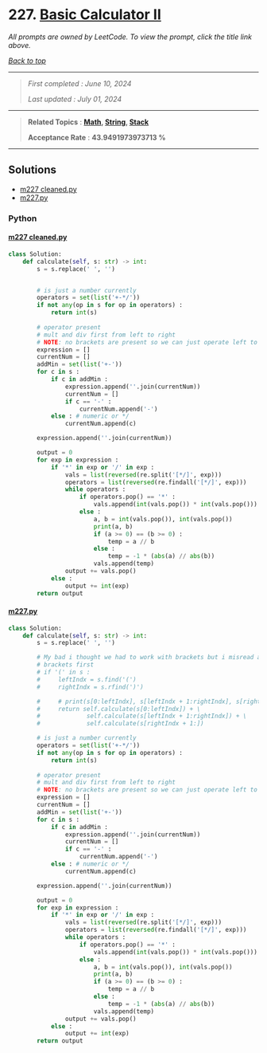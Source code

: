 # 227. [Basic Calculator II](<https://leetcode.com/problems/basic-calculator-ii>)

*All prompts are owned by LeetCode. To view the prompt, click the title link above.*

*[Back to top](<../README.md>)*

------

> *First completed : June 10, 2024*
>
> *Last updated : July 01, 2024*

------

> **Related Topics** : **[Math](<by_topic/Math.md>), [String](<by_topic/String.md>), [Stack](<by_topic/Stack.md>)**
>
> **Acceptance Rate** : **43.9491973973713 %**

------

## Solutions

- [m227 cleaned.py](<../my-submissions/m227 cleaned.py>)
- [m227.py](<../my-submissions/m227.py>)
### Python
#### [m227 cleaned.py](<../my-submissions/m227 cleaned.py>)
```Python
class Solution:
    def calculate(self, s: str) -> int:
        s = s.replace(' ', '')


        # is just a number currently
        operators = set(list('+-*/'))
        if not any(op in s for op in operators) :
            return int(s)
        
        # operator present
        # mult and div first from left to right
        # NOTE: no brackets are present so we can just operate left to right
        expression = []
        currentNum = []
        addMin = set(list('+-'))
        for c in s :
            if c in addMin :
                expression.append(''.join(currentNum))
                currentNum = []
                if c == '-' :
                    currentNum.append('-')
            else : # numeric or */
                currentNum.append(c)

        expression.append(''.join(currentNum))

        output = 0
        for exp in expression :
            if '*' in exp or '/' in exp :
                vals = list(reversed(re.split('[*/]', exp)))
                operators = list(reversed(re.findall('[*/]', exp)))
                while operators :
                    if operators.pop() == '*' :
                        vals.append(int(vals.pop()) * int(vals.pop()))
                    else :
                        a, b = int(vals.pop()), int(vals.pop())
                        print(a, b)
                        if (a >= 0) == (b >= 0) :
                            temp = a // b
                        else :
                            temp = -1 * (abs(a) // abs(b))
                        vals.append(temp)
                output += vals.pop()
            else :
                output += int(exp)
        return output

```

#### [m227.py](<../my-submissions/m227.py>)
```Python
class Solution:
    def calculate(self, s: str) -> int:
        s = s.replace(' ', '')

        # My bad i thought we had to work with brackets but i misread and wasted a lot of time ;-;;;;
        # brackets first
        # if '(' in s :
        #     leftIndx = s.find('(')
        #     rightIndx = s.rfind(')')

        #     # print(s[0:leftIndx], s[leftIndx + 1:rightIndx], s[rightIndx + 1:])
        #     return self.calculate(s[0:leftIndx]) + \
        #             self.calculate(s[leftIndx + 1:rightIndx]) + \
        #             self.calculate(s[rightIndx + 1:])

        # is just a number currently
        operators = set(list('+-*/'))
        if not any(op in s for op in operators) :
            return int(s)
        
        # operator present
        # mult and div first from left to right
        # NOTE: no brackets are present so we can just operate left to right
        expression = []
        currentNum = []
        addMin = set(list('+-'))
        for c in s :
            if c in addMin :
                expression.append(''.join(currentNum))
                currentNum = []
                if c == '-' :
                    currentNum.append('-')
            else : # numeric or */
                currentNum.append(c)

        expression.append(''.join(currentNum))

        output = 0
        for exp in expression :
            if '*' in exp or '/' in exp :
                vals = list(reversed(re.split('[*/]', exp)))
                operators = list(reversed(re.findall('[*/]', exp)))
                while operators :
                    if operators.pop() == '*' :
                        vals.append(int(vals.pop()) * int(vals.pop()))
                    else :
                        a, b = int(vals.pop()), int(vals.pop())
                        print(a, b)
                        if (a >= 0) == (b >= 0) :
                            temp = a // b
                        else :
                            temp = -1 * (abs(a) // abs(b))
                        vals.append(temp)
                output += vals.pop()
            else :
                output += int(exp)
        return output

```

